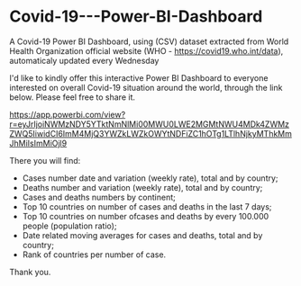 # Covid-19---Power-BI-Dashboard
A Covid-19 Power BI Dashboard, using (CSV) dataset extracted from World Health Organization official website (WHO - https://covid19.who.int/data), automaticaly updated every Wednesday

I'd like to kindly offer this interactive Power BI Dashboard to everyone interested on overall Covid-19 situation around the world, through the link below. Please feel free to share it.

https://app.powerbi.com/view?r=eyJrIjoiNWMzNDY5YTktNmNlMi00MWU0LWE2MGMtNWU4MDk4ZWMzZWQ5IiwidCI6ImM4MjQ3YWZkLWZkOWYtNDFiZC1hOTg1LTlhNjkyMThkMmJhMiIsImMiOjl9

There you will find:
* Cases number date and variation (weekly rate), total and by country;
* Deaths number and variation (weekly rate), total and by country;
* Cases and deaths numbers by continent;
* Top 10 countries on number of cases and deaths in the last 7 days;
* Top 10 countries on number ofcases and deaths by every 100.000 people (population ratio);
* Date related moving averages for cases and deaths, total and by country;
* Rank of countries per number  of case.

Thank you.
